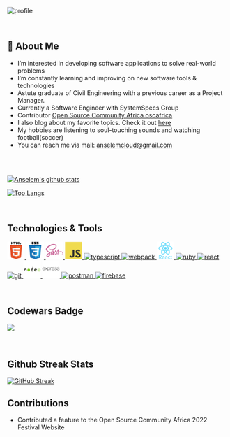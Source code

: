 
![profile](https://user-images.githubusercontent.com/43995830/147335366-0265fd74-89d4-401a-bd5e-af20f590e303.gif)

<br>

<h2>👋 About Me</h2>

- I’m interested in developing software applications to solve real-world problems
- I’m constantly learning and improving on new software tools & technologies
- Astute graduate of Civil Engineering with a previous career as a Project Manager.
- Currently a Software Engineer with SystemSpecs Group
- Contributor [Open Source Community Africa oscafrica](https://github.com/oscafrica/osf-website)
- I also blog about my favorite topics. Check it out [here](https://anselemcodes.medium.com/)
- My hobbies are listening to soul-touching sounds and watching football(soccer)
- You can reach me via mail: anselemcloud@gmail.com
</br>
</br>

[![Anselem's github stats](https://github-readme-stats.vercel.app/api?username=AnselemOdims&show_icons=true&theme=tokyonight)](https://github.com/AnselemOdims/github-readme-stats)

[![Top Langs](https://github-readme-stats.vercel.app/api/top-langs/?username=AnselemOdims&show_icons=true&theme=tokyonight&layout=compact)](https://github.com/AnselemOdims/github-readme-stats) 

</br>

## Technologies & Tools

<p align="left">
    <a href="https://www.w3.org/html/" target="_blank"> <img src="https://raw.githubusercontent.com/devicons/devicon/master/icons/html5/html5-original-wordmark.svg" alt="html5" width="40" height="40"/> </a>
    <a href="https://www.w3schools.com/css/" target="_blank"> <img src="https://raw.githubusercontent.com/devicons/devicon/master/icons/css3/css3-original-wordmark.svg" alt="css3" width="40" height="40"/> </a>
<a href="https://sass-lang.com" target="_blank"> <img src="https://raw.githubusercontent.com/devicons/devicon/master/icons/sass/sass-original.svg" alt="sass" width="40" height="40"/> </a>
    <a href="https://developer.mozilla.org/en-US/docs/Web/JavaScript" target="_blank"> <img src="https://raw.githubusercontent.com/devicons/devicon/master/icons/javascript/javascript-original.svg" alt="javascript" width="40" height="40"/> </a>
<a href="https://www.typescriptlang.org/" target="_blank"> <img src="https://www.vectorlogo.zone/logos/typescriptlang/typescriptlang-icon.svg" alt="typescript" width="40" height="40"/> </a>
    <a href="https://webpack.js.org/" target="_blank"> <img src="https://www.vectorlogo.zone/logos/js_webpack/js_webpack-icon.svg" alt="webpack" width="40" height="40"/> </a>
<a href="https://reactjs.org/" target="_blank"> <img src="https://raw.githubusercontent.com/devicons/devicon/master/icons/react/react-original-wordmark.svg" alt="react" width="40" height="40"/> </a>
 <a href="https://www.ruby-lang.org/en/" target="_blank"> <img src="https://www.vectorlogo.zone/logos/ruby-lang/ruby-lang-icon.svg" alt="ruby" width="40" height="40"/> </a>
    <a href="https://rubyonrails.org/" target="_blank"> <img src="https://avatars.githubusercontent.com/u/4223" alt="react" width="40" height="40"/> </a>
<a href="https://git-scm.com/" target="_blank"> <img src="https://www.vectorlogo.zone/logos/git-scm/git-scm-icon.svg" alt="git" width="40" height="40"/> </a>
 <a href="https://nodejs.org" target="_blank"> <img src="https://raw.githubusercontent.com/devicons/devicon/master/icons/nodejs/nodejs-original-wordmark.svg" alt="nodejs" width="40" height="40"/> </a>
    <a href="https://expressjs.com" target="_blank"> <img src="https://raw.githubusercontent.com/devicons/devicon/master/icons/express/express-original-wordmark.svg" alt="express" width="40" height="40"/> </a>
<a href="https://www.postman.com/" target="_blank"> <img src="https://www.vectorlogo.zone/logos/getpostman/getpostman-icon.svg" alt="postman" width="40" height="40"/> </a>
 <a href="https://firebase.google.com/" target="_blank"> <img src="https://www.vectorlogo.zone/logos/firebase/firebase-icon.svg" alt="firebase" width="40" height="40"/> </a>
    </p>
    </br>
    
## Codewars Badge
<p align="left">
<a href="https://www.codewars.com/users/AnselemOdims/" target="_blank"><img src="https://www.codewars.com/users/AnselemOdims/badges/large"/></a>
</p>

<br/>

## Github Streak Stats
[![GitHub Streak](https://github-readme-streak-stats.herokuapp.com/?user=AnselemOdims&theme=tokyonight)](https://git.io/streak-stats)
</br>

## Contributions
- Contributed a feature to the Open Source Community Africa 2022 Festival Website


<!---
AnselemOdims/AnselemOdims is a ✨ special ✨ repository because its `README.md` (this file) appears on your GitHub profile.
You can click the Preview link to take a look at your changes.
--->
